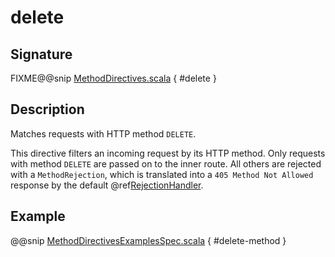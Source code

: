 <a id="delete"></a>
# delete

## Signature

FIXME@@snip [MethodDirectives.scala](../../../../../../../../../akka-http/src/main/scala/akka/http/scaladsl/server/directives/MethodDirectives.scala) { #delete }

## Description

Matches requests with HTTP method `DELETE`.

This directive filters an incoming request by its HTTP method. Only requests with
method `DELETE` are passed on to the inner route. All others are rejected with a
`MethodRejection`, which is translated into a `405 Method Not Allowed` response
by the default @ref[RejectionHandler](../../rejections.md#the-rejectionhandler).

## Example

@@snip [MethodDirectivesExamplesSpec.scala](../../../../../../../test/scala/docs/http/scaladsl/server/directives/MethodDirectivesExamplesSpec.scala) { #delete-method }